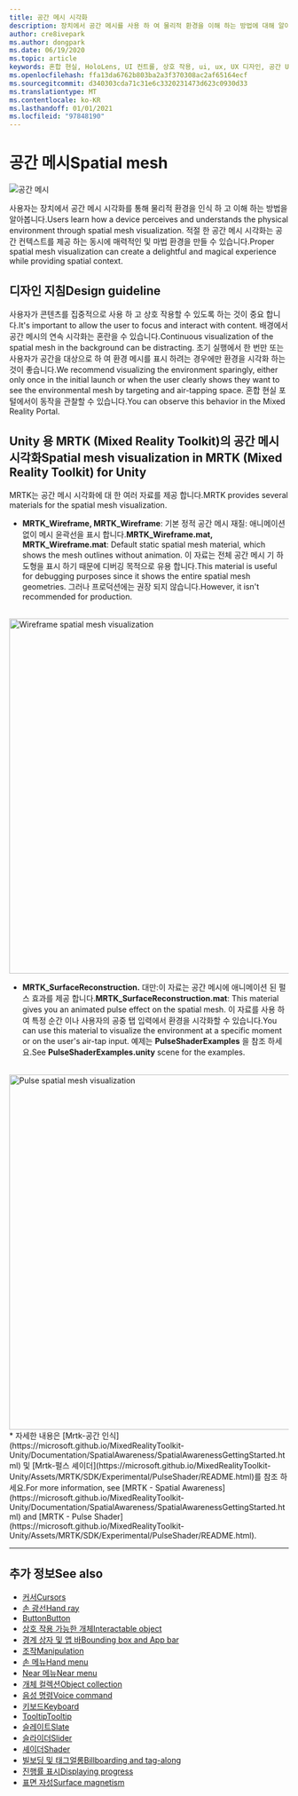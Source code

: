 ```yaml
---
title: 공간 메시 시각화
description: 장치에서 공간 메시를 사용 하 여 물리적 환경을 이해 하는 방법에 대해 알아봅니다.
author: cre8ivepark
ms.author: dongpark
ms.date: 06/19/2020
ms.topic: article
keywords: 혼합 현실, HoloLens, UI 컨트롤, 상호 작용, ui, ux, UX 디자인, 공간 UI, 공간 상호 작용, 3D UI, 3D UX, 혼합 현실 헤드셋, windows mixed reality 헤드셋, 가상 현실 헤드셋, HoloLens, MRTK, Mixed Reality Toolkit
ms.openlocfilehash: ffa13da6762b803ba2a3f370308ac2af65164ecf
ms.sourcegitcommit: d340303cda71c31e6c3320231473d623c0930d33
ms.translationtype: MT
ms.contentlocale: ko-KR
ms.lasthandoff: 01/01/2021
ms.locfileid: "97848190"
---
```

# <a name="spatial-mesh"></a><span data-ttu-id="dcb22-104">공간 메시</span><span class="sxs-lookup"><span data-stu-id="dcb22-104">Spatial mesh</span></span>

![공간 메시](images/MRTK_PulseShader_SpatialMesh.gif)

<span data-ttu-id="dcb22-106">사용자는 장치에서 공간 메시 시각화를 통해 물리적 환경을 인식 하 고 이해 하는 방법을 알아봅니다.</span><span class="sxs-lookup"><span data-stu-id="dcb22-106">Users learn how a device perceives and understands the physical environment through spatial mesh visualization.</span></span> <span data-ttu-id="dcb22-107">적절 한 공간 메시 시각화는 공간 컨텍스트를 제공 하는 동시에 매력적인 및 마법 환경을 만들 수 있습니다.</span><span class="sxs-lookup"><span data-stu-id="dcb22-107">Proper spatial mesh visualization can create a delightful and magical experience while providing spatial context.</span></span>  

## <a name="design-guideline"></a><span data-ttu-id="dcb22-108">디자인 지침</span><span class="sxs-lookup"><span data-stu-id="dcb22-108">Design guideline</span></span>

<span data-ttu-id="dcb22-109">사용자가 콘텐츠를 집중적으로 사용 하 고 상호 작용할 수 있도록 하는 것이 중요 합니다.</span><span class="sxs-lookup"><span data-stu-id="dcb22-109">It's important to allow the user to focus and interact with content.</span></span> <span data-ttu-id="dcb22-110">배경에서 공간 메시의 연속 시각화는 혼란을 수 있습니다.</span><span class="sxs-lookup"><span data-stu-id="dcb22-110">Continuous visualization of the spatial mesh in the background can be distracting.</span></span> <span data-ttu-id="dcb22-111">초기 실행에서 한 번만 또는 사용자가 공간을 대상으로 하 여 환경 메시를 표시 하려는 경우에만 환경을 시각화 하는 것이 좋습니다.</span><span class="sxs-lookup"><span data-stu-id="dcb22-111">We recommend visualizing the environment sparingly, either only once in the initial launch or when the user clearly shows they want to see the environmental mesh by targeting and air-tapping space.</span></span> <span data-ttu-id="dcb22-112">혼합 현실 포털에서이 동작을 관찰할 수 있습니다.</span><span class="sxs-lookup"><span data-stu-id="dcb22-112">You can observe this behavior in the Mixed Reality Portal.</span></span>
<br>

## <a name="spatial-mesh-visualization-in-mrtk-mixed-reality-toolkit-for-unity"></a><span data-ttu-id="dcb22-113">Unity 용 MRTK (Mixed Reality Toolkit)의 공간 메시 시각화</span><span class="sxs-lookup"><span data-stu-id="dcb22-113">Spatial mesh visualization in MRTK (Mixed Reality Toolkit) for Unity</span></span>

<span data-ttu-id="dcb22-114">MRTK는 공간 메시 시각화에 대 한 여러 자료를 제공 합니다.</span><span class="sxs-lookup"><span data-stu-id="dcb22-114">MRTK provides several materials for the spatial mesh visualization.</span></span>

- <span data-ttu-id="dcb22-115">**MRTK_Wireframe, MRTK_Wireframe**: 기본 정적 공간 메시 재질: 애니메이션 없이 메시 윤곽선을 표시 합니다.</span><span class="sxs-lookup"><span data-stu-id="dcb22-115">**MRTK_Wireframe.mat, MRTK_Wireframe.mat**: Default static spatial mesh material, which shows the mesh outlines without animation.</span></span> <span data-ttu-id="dcb22-116">이 자료는 전체 공간 메시 기 하 도형을 표시 하기 때문에 디버깅 목적으로 유용 합니다.</span><span class="sxs-lookup"><span data-stu-id="dcb22-116">This material is useful for debugging purposes since it shows the entire spatial mesh geometries.</span></span> <span data-ttu-id="dcb22-117">그러나 프로덕션에는 권장 되지 않습니다.</span><span class="sxs-lookup"><span data-stu-id="dcb22-117">However, it isn't recommended for production.</span></span>
<br>
<img src="images/SurfaceReconstruction.jpg" alt="Wireframe spatial mesh visualization" width="640px">

- <span data-ttu-id="dcb22-118">**MRTK_SurfaceReconstruction.** 대만:이 자료는 공간 메시에 애니메이션 된 펄스 효과를 제공 합니다.</span><span class="sxs-lookup"><span data-stu-id="dcb22-118">**MRTK_SurfaceReconstruction.mat**: This material gives you an animated pulse effect on the spatial mesh.</span></span> <span data-ttu-id="dcb22-119">이 자료를 사용 하 여 특정 순간 이나 사용자의 공중 탭 입력에서 환경을 시각화할 수 있습니다.</span><span class="sxs-lookup"><span data-stu-id="dcb22-119">You can use this material to visualize the environment at a specific moment or on the user's air-tap input.</span></span> <span data-ttu-id="dcb22-120">예제는 **PulseShaderExamples** 을 참조 하세요.</span><span class="sxs-lookup"><span data-stu-id="dcb22-120">See **PulseShaderExamples.unity** scene for the examples.</span></span>
<br>
<img src="images/MRTK_SRMesh_Pulse.jpg" alt="Pulse spatial mesh visualization" width="640px">
* <span data-ttu-id="dcb22-121">자세한 내용은 [Mrtk-공간 인식](https://microsoft.github.io/MixedRealityToolkit-Unity/Documentation/SpatialAwareness/SpatialAwarenessGettingStarted.html) 및 [Mrtk-펄스 셰이더](https://microsoft.github.io/MixedRealityToolkit-Unity/Assets/MRTK/SDK/Experimental/PulseShader/README.html)를 참조 하세요.</span><span class="sxs-lookup"><span data-stu-id="dcb22-121">For more information, see [MRTK - Spatial Awareness](https://microsoft.github.io/MixedRealityToolkit-Unity/Documentation/SpatialAwareness/SpatialAwarenessGettingStarted.html) and [MRTK - Pulse Shader](https://microsoft.github.io/MixedRealityToolkit-Unity/Assets/MRTK/SDK/Experimental/PulseShader/README.html).</span></span>

<br>

---

## <a name="see-also"></a><span data-ttu-id="dcb22-122">추가 정보</span><span class="sxs-lookup"><span data-stu-id="dcb22-122">See also</span></span>

* [<span data-ttu-id="dcb22-123">커서</span><span class="sxs-lookup"><span data-stu-id="dcb22-123">Cursors</span></span>](cursors.md)
* [<span data-ttu-id="dcb22-124">손 광선</span><span class="sxs-lookup"><span data-stu-id="dcb22-124">Hand ray</span></span>](point-and-commit.md)
* [<span data-ttu-id="dcb22-125">Button</span><span class="sxs-lookup"><span data-stu-id="dcb22-125">Button</span></span>](button.md)
* [<span data-ttu-id="dcb22-126">상호 작용 가능한 개체</span><span class="sxs-lookup"><span data-stu-id="dcb22-126">Interactable object</span></span>](interactable-object.md)
* [<span data-ttu-id="dcb22-127">경계 상자 및 앱 바</span><span class="sxs-lookup"><span data-stu-id="dcb22-127">Bounding box and App bar</span></span>](app-bar-and-bounding-box.md)
* [<span data-ttu-id="dcb22-128">조작</span><span class="sxs-lookup"><span data-stu-id="dcb22-128">Manipulation</span></span>](direct-manipulation.md)
* [<span data-ttu-id="dcb22-129">손 메뉴</span><span class="sxs-lookup"><span data-stu-id="dcb22-129">Hand menu</span></span>](hand-menu.md)
* [<span data-ttu-id="dcb22-130">Near 메뉴</span><span class="sxs-lookup"><span data-stu-id="dcb22-130">Near menu</span></span>](near-menu.md)
* [<span data-ttu-id="dcb22-131">개체 컬렉션</span><span class="sxs-lookup"><span data-stu-id="dcb22-131">Object collection</span></span>](object-collection.md)
* [<span data-ttu-id="dcb22-132">음성 명령</span><span class="sxs-lookup"><span data-stu-id="dcb22-132">Voice command</span></span>](voice-input.md)
* [<span data-ttu-id="dcb22-133">키보드</span><span class="sxs-lookup"><span data-stu-id="dcb22-133">Keyboard</span></span>](keyboard.md)
* [<span data-ttu-id="dcb22-134">Tooltip</span><span class="sxs-lookup"><span data-stu-id="dcb22-134">Tooltip</span></span>](tooltip.md)
* [<span data-ttu-id="dcb22-135">슬레이트</span><span class="sxs-lookup"><span data-stu-id="dcb22-135">Slate</span></span>](slate.md)
* [<span data-ttu-id="dcb22-136">슬라이더</span><span class="sxs-lookup"><span data-stu-id="dcb22-136">Slider</span></span>](slider.md)
* [<span data-ttu-id="dcb22-137">셰이더</span><span class="sxs-lookup"><span data-stu-id="dcb22-137">Shader</span></span>](shader.md)
* [<span data-ttu-id="dcb22-138">빌보딩 및 태그얼롱</span><span class="sxs-lookup"><span data-stu-id="dcb22-138">Billboarding and tag-along</span></span>](billboarding-and-tag-along.md)
* [<span data-ttu-id="dcb22-139">진행률 표시</span><span class="sxs-lookup"><span data-stu-id="dcb22-139">Displaying progress</span></span>](progress.md)
* [<span data-ttu-id="dcb22-140">표면 자성</span><span class="sxs-lookup"><span data-stu-id="dcb22-140">Surface magnetism</span></span>](surface-magnetism.md)
